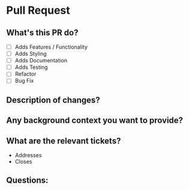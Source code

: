 # Pull Request

## What's this PR do?
- [ ] Adds Features / Functionality
- [ ] Adds Styling
- [ ] Adds Documentation
- [ ] Adds Testing
- [ ] Refactor
- [ ] Bug Fix

## Description of changes?


## Any background context you want to provide?


## What are the relevant tickets?
* Addresses
* Closes


## Questions:
